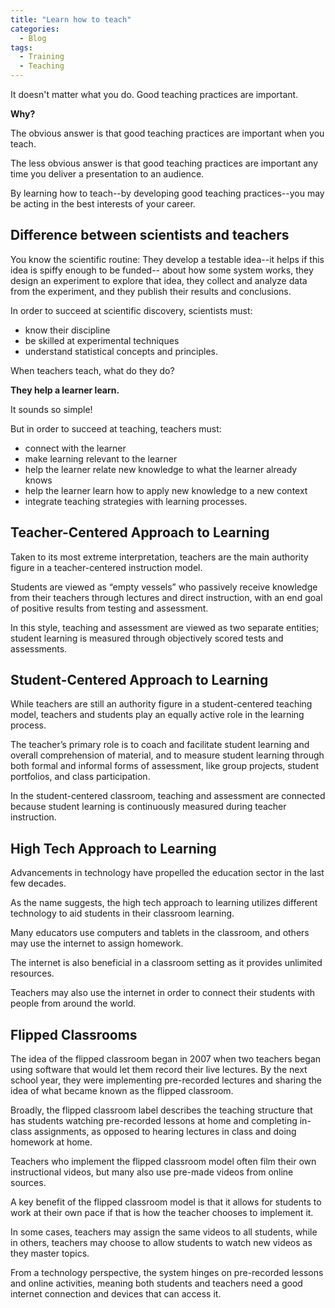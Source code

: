 ```yaml
---
title: "Learn how to teach"
categories:
  - Blog
tags:
  - Training
  - Teaching
---
```


It doesn't matter what you do. Good teaching practices are important. 

<b>Why?</b>

The obvious answer is that good teaching practices are important when you teach.

The less obvious answer is that good teaching practices are important any time you deliver a presentation to an audience. 

By learning how to teach--by developing good teaching practices--you may be acting in the best interests of your career.


<h2>Difference between scientists and teachers</h2>

You know the scientific routine: They develop a testable idea--it helps if this idea is spiffy enough to be funded-- about how some system works, they design an experiment to explore that idea, they collect and analyze data from the experiment, and they publish their results and conclusions. 

In order to succeed at scientific discovery, scientists must:

<ul>
<li>know their discipline</li>

<li>be skilled at experimental techniques</li>

<li>understand statistical concepts and principles.</li>
	
</ul>


When teachers teach, what do they do? 

<b>They help a learner learn. </b>

It sounds so simple! 

But in order to succeed at teaching, teachers must:

<ul>
<li>connect with the learner</li>

<li>make learning relevant to the learner</li>

<li>help the learner relate new knowledge to what the learner already knows</li>

<li>help the learner learn how to apply new knowledge to a new context</li>

<li>integrate teaching strategies with learning processes.</li>

</ul>


<h2> Teacher-Centered Approach to Learning</h2>

Taken to its most extreme interpretation, teachers are the main authority figure in a teacher-centered instruction model. 

Students are viewed as “empty vessels” who passively receive knowledge from their teachers through lectures and direct instruction, with an end goal of positive results from testing and assessment.

 In this style, teaching and assessment are viewed as two separate entities; student learning is measured through objectively scored tests and assessments.
 
 
<h2>Student-Centered Approach to Learning</h2>

While teachers are still an authority figure in a student-centered teaching model, teachers and students play an equally active role in the learning process.

The teacher’s primary role is to coach and facilitate student learning and overall comprehension of material, and to measure student learning through both formal and informal forms of assessment, like group projects, student portfolios, and class participation. 

In the student-centered classroom, teaching and assessment are connected because student learning is continuously measured during teacher instruction.


<h2> High Tech Approach to Learning </h2>

Advancements in technology have propelled the education sector in the last few decades.

As the name suggests, the high tech approach to learning utilizes different technology to aid students in their classroom learning. 

Many educators use computers and tablets in the classroom, and others may use the internet to assign homework. 

The internet is also beneficial in a classroom setting as it provides unlimited resources. 

Teachers may also use the internet in order to connect their students with people from around the world.


<h2>Flipped Classrooms </h2>

The idea of the flipped classroom began in 2007 when two teachers began using software that would let them record their live lectures. By the next school year, they were implementing pre-recorded lectures and sharing the idea of what became known as the flipped classroom.

Broadly, the flipped classroom label describes the teaching structure that has students watching pre-recorded lessons at home and completing in-class assignments, as opposed to hearing lectures in class and doing homework at home. 

Teachers who implement the flipped classroom model often film their own instructional videos, but many also use pre-made videos from online sources.

A key benefit of the flipped classroom model is that it allows for students to work at their own pace if that is how the teacher chooses to implement it. 

In some cases, teachers may assign the same videos to all students, while in others, teachers may choose to allow students to watch new videos as they master topics.

From a technology perspective, the system hinges on pre-recorded lessons and online activities, meaning both students and teachers need a good internet connection and devices that can access it.